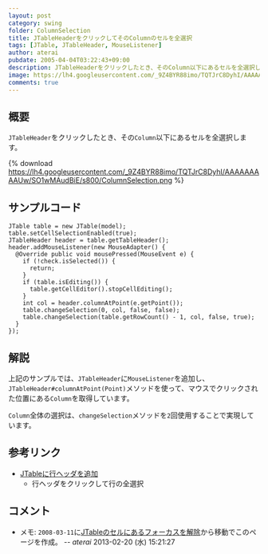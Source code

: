 ```yaml
---
layout: post
category: swing
folder: ColumnSelection
title: JTableHeaderをクリックしてそのColumnのセルを全選択
tags: [JTable, JTableHeader, MouseListener]
author: aterai
pubdate: 2005-04-04T03:22:43+09:00
description: JTableHeaderをクリックしたとき、そのColumn以下にあるセルを全選択します。
image: https://lh4.googleusercontent.com/_9Z4BYR88imo/TQTJrC8DyhI/AAAAAAAAAUw/SO1wMAudBiE/s800/ColumnSelection.png
comments: true
---
```

## 概要
`JTableHeader`をクリックしたとき、その`Column`以下にあるセルを全選択します。

{% download https://lh4.googleusercontent.com/_9Z4BYR88imo/TQTJrC8DyhI/AAAAAAAAAUw/SO1wMAudBiE/s800/ColumnSelection.png %}

## サンプルコード
<pre class="prettyprint"><code>JTable table = new JTable(model);
table.setCellSelectionEnabled(true);
JTableHeader header = table.getTableHeader();
header.addMouseListener(new MouseAdapter() {
  @Override public void mousePressed(MouseEvent e) {
    if (!check.isSelected()) {
      return;
    }
    if (table.isEditing()) {
      table.getCellEditor().stopCellEditing();
    }
    int col = header.columnAtPoint(e.getPoint());
    table.changeSelection(0, col, false, false);
    table.changeSelection(table.getRowCount() - 1, col, false, true);
  }
});
</code></pre>

## 解説
上記のサンプルでは、`JTableHeader`に`MouseListener`を追加し、`JTableHeader#columnAtPoint(Point)`メソッドを使って、マウスでクリックされた位置にある`Column`を取得しています。

`Column`全体の選択は、`changeSelection`メソッドを`2`回使用することで実現しています。

## 参考リンク
- [JTableに行ヘッダを追加](https://ateraimemo.com/Swing/TableRowHeader.html)
    - 行ヘッダをクリックして行の全選択

<!-- dummy comment line for breaking list -->

## コメント
- メモ: `2008-03-11`に[JTableのセルにあるフォーカスを解除](https://ateraimemo.com/Swing/AnchorSelection.html)から移動でこのページを作成。 -- *aterai* 2013-02-20 (水) 15:21:27

<!-- dummy comment line for breaking list -->
